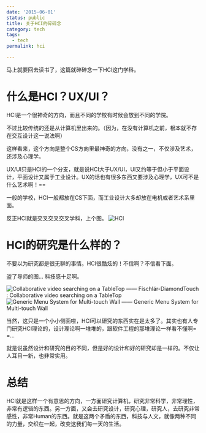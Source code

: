 ```yaml
---
date: '2015-06-01'
status: public
title: 关于HCI的碎碎念
category: tech
tags:
  - tech
permalink: hci

---
```


马上就要回去读书了，这篇就碎碎念一下HCI这门学科。

# 什么是HCI？UX/UI？

HCI是一个很神奇的方向，而且不同的学校有时候会放到不同的学院。

不过比较传统的还是从计算机里出来的。（因为，在没有计算机之前，根本就不存在交互设计这一说法啊）

这样看来，这个方向是整个CS方向里最神奇的方向，没有之一，不仅涉及艺术，还涉及心理学。

UX/UI只是HCI的一个分支，就是说HCI大于UX/UI，UI又约等于但小于平面设计，平面设计又属于工业设计。UX的话也有很多东西又要涉及心理学，UX可不是什么艺术啊！==

一般的学校，HCI一般都放在CS下面，而工业设计大多却放在电机或者艺术系里面。

反正HCI就是交叉交叉交叉学科，上个图。
![HCI](/blog/images/fe270d57365902f02fe8729b10e298b0_b.jpg "HCI")

# HCI的研究是什么样的？

不要以为研究都是很无聊的事情。HCI很酷炫的！不信啊？不信看下面。

盗了导师的图... 科技感十足啊。

![Collaborative video searching on a TableTop](/blog/images/84f10b67d440db062d93894ad3f6daf3_b.jpg "Collaborative video searching on a TableTop")
—— Físchlár-DiamondTouch : Collaborative video searching on a TableTop
![Generic Menu System for Multi-touch Wall](/blog/images/50754e12c4a3f1acfd4171e5fb74f104_b.jpg "Generic Menu System for Multi-touch Wall")
—— Generic Menu System for Multi-touch Wall

当然，这只是一个小小侧面啦，HCI可以研究的东西实在是太多了。其实也有人专门研究HCI理论的，设计理论啊一堆堆的，跟软件工程的那堆理论一样看不懂啊= =...

就是说虽然设计和研究的目的不同，但是好的设计和好的研究却是一样的。不仅让人耳目一新，也非常实用。

# 总结

HCI就是这样一个有意思的方向，一方面研究计算机，研究非常科学，非常理性，非常有逻辑的东西。另一方面，又会去研究设计，研究心理，研究人，去研究非常感性，非常Human的东西。就是这两个矛盾的东西，科技与人文，就像两种不同的力量，交织在一起，改变这我们每一天的生活。

